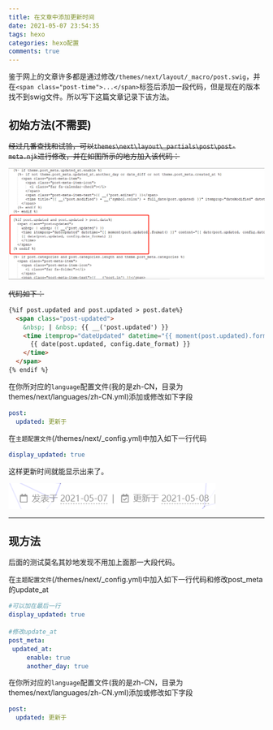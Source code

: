 ```yaml
---
title: 在文章中添加更新时间
date: 2021-05-07 23:54:35
tags: hexo
categories: hexo配置
comments: true
---
```








鉴于网上的文章许多都是通过修改`/themes/next/layout/_macro/post.swig`，并在`<span class="post-time">...</span>`标签后添加一段代码，但是现在的版本找不到swig文件。所以写下这篇文章记录下该方法。

<!--more-->

## 初始方法(不需要)

~~经过几番查找和试验，可以`themes\next\layout\_partials\post\post-meta.njk`进行修改，并在如图所示的地方加入该代码：~~

![添加位置](makeUpdTime/image-20210508000023413.png)

~~代码如下：~~

```html
{%if post.updated and post.updated > post.date%}
  <span class="post-updated">
    &nbsp; | &nbsp; {{ __('post.updated') }}
    <time itemprop="dateUpdated" datetime="{{ moment(post.updated).format() }}" content="{{ date(post.updated, config.date_format) }}">
      {{ date(post.updated, config.date_format) }}
    </time>
  </span>
{% endif %}
```

在你所对应的`language`配置文件(我的是zh-CN，目录为themes/next/languages/zh-CN.yml)添加或修改如下字段

```yml
post:
  updated: 更新于
```

在`主题配置文件`(/themes/next/_config.yml)中加入如下一行代码

```yml
display_updated: true
```



这样更新时间就能显示出来了。

![image-20210508001321657](makeUpdTime/image-20210508001321657.png)

------

## 现方法

后面的测试莫名其妙地发现不用加上面那一大段代码。

在`主题配置文件`(/themes/next/_config.yml)中加入如下一行代码和修改post_meta的update_at

```yml
#可以加在最后一行
display_updated: true

#修改update_at
post_meta:
 updated_at:
     enable: true
     another_day: true
```

在你所对应的`language`配置文件(我的是zh-CN，目录为themes/next/languages/zh-CN.yml)添加或修改如下字段

```yml
post:
  updated: 更新于
```

